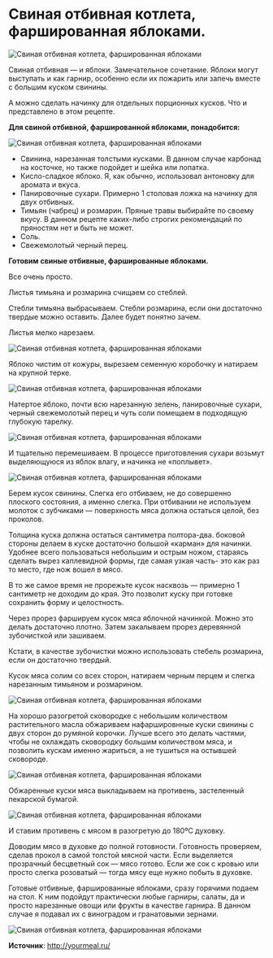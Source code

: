 # Свиная отбивная котлета, фаршированная яблоками.

![Свиная отбивная котлета, фаршированная яблоками](/images/Kulinar/Second/svin-otbiv-apple_1.jpg 'Свиная отбивная котлета, фаршированная яблоками')

Свиная отбивная — и яблоки. Замечательное сочетание. Яблоки могут выступать и как гарнир, особенно если их пожарить или запечь вместе с большим куском свинины.

А можно сделать начинку для отдельных порционных кусков. Что и представлено в этом рецепте.

**Для свиной отбивной, фаршированной яблоками, понадобится:**

![Свиная отбивная котлета, фаршированная яблоками](/images/Kulinar/Second/svin-otbiv-apple_2.jpg 'Свиная отбивная котлета, фаршированная яблоками')

- Свинина, нарезанная толстыми кусками. В данном случае карбонад на косточке, но также подойдет и шейка или лопатка.
- Кисло-сладкое яблоко. Я, как обычно, использовал антоновку для аромата и вкуса.
- Панировочные сухари. Примерно 1 столовая ложка на начинку для двух отбивных.
- Тимьян (чабрец) и розмарин. Пряные травы выбирайте по своему вкусу. В данном рецепте каких-либо строгих рекомендаций по пряностям нет и быть не может.
- Соль.
- Свежемолотый черный перец.

**Готовим свиные отбивные, фаршированные яблоками.**

Все очень просто.

Листья тимьяна и розмарина счищаем со стеблей.

Стебли тимьяна выбрасываем. Стебли розмарина, если они достаточно твердые можно оставить. Далее будет понятно зачем.

Листья мелко нарезаем.

![Свиная отбивная котлета, фаршированная яблоками](/images/Kulinar/Second/svin-otbiv-apple_3.jpg 'Свиная отбивная котлета, фаршированная яблоками')

Яблоко чистим от кожуры, вырезаем семенную коробочку и натираем на крупной терке.

![Свиная отбивная котлета, фаршированная яблоками](/images/Kulinar/Second/svin-otbiv-apple_4.jpg 'Свиная отбивная котлета, фаршированная яблоками')

Натертое яблоко, почти всю нарезанную зелень, панировочные сухари, черный свежемолотый перец и чуть соли помещаем в подходящую глубокую тарелку.

![Свиная отбивная котлета, фаршированная яблоками](/images/Kulinar/Second/svin-otbiv-apple_5.jpg 'Свиная отбивная котлета, фаршированная яблоками')

И тщательно перемешиваем. В процессе приготовления сухари возьмут выделяющуюся из яблок влагу, и начинка не «поплывет».

![Свиная отбивная котлета, фаршированная яблоками](/images/Kulinar/Second/svin-otbiv-apple_6.jpg 'Свиная отбивная котлета, фаршированная яблоками')

Берем кусок свинины. Слегка его отбиваем, не до совершенно плоского состояния, а именно слегка. При отбивании не используем молоток с зубчиками — поверхность мяса должна остаться целой, без проколов.

Толщина куска должна остаться сантиметра полтора-два. боковой стороны делаем в куске достаточно большой «карман» для начинки. Удобнее всего пользоваться небольшим и острым ножом, стараясь сделать вырез каплевидной формы, где самая узкая часть- это как раз то место, где нож вошел в мясо.

В то же самое время не прорежьте кусок насквозь — примерно 1 сантиметр не доходим до края. Это позволит куску при готовке сохранить форму и целостность.

Через прорез фаршируем кусок мяса яблочной начинкой. Можно это делать достаточно плотно. Затем закалываем прорез деревянной зубочисткой или зашиваем.

Кстати, в качестве зубочистки можно использовать стебель розмарина, если он достаточно твердый.

Кусок мяса солим со всех сторон, натираем черным перцем и слегка нарезанным тимьяном и розмарином.

![Свиная отбивная котлета, фаршированная яблоками](/images/Kulinar/Second/svin-otbiv-apple_7.jpg 'Свиная отбивная котлета, фаршированная яблоками')

На хорошо разогретой сковородке с небольшим количеством растительного масла обжариваем нафаршировнные куски свинины с двух сторон до румяной корочки. Лучше всего это делать частями, чтобы не охлаждать сковородку большим количеством мяса, и позволить кускам именно жариться, а не тушиться на остывшей сковороде.

![Свиная отбивная котлета, фаршированная яблоками](/images/Kulinar/Second/svin-otbiv-apple_8.jpg 'Свиная отбивная котлета, фаршированная яблоками')

Обжаренные куски мяса выкладываем на противень, застеленный пекарской бумагой.

![Свиная отбивная котлета, фаршированная яблоками](/images/Kulinar/Second/svin-otbiv-apple_9.jpg 'Свиная отбивная котлета, фаршированная яблоками')

И ставим противень с мясом в разогретую до 180ºС духовку.

Доводим мясо в духовке до полной готовности. Готовность проверяем, сделав прокол в самой толстой мясной части. Если выделяется прозрачный бесцветный сок — мясо готово. Если же сок с кровью или просто слегка розоватый — тогда мясу еще нужно побыть в духовке.

Готовые отбивные, фаршированные яблоками, сразу горячими подаем на стол. К ним подойдут практически любые гарниры, салаты, да и просто нарезанные овощи или фрукты в качестве гарнира. В данном случае я подавал их с виноградом и гранатовыми зернами.

![Свиная отбивная котлета, фаршированная яблоками](/images/Kulinar/Second/svin-otbiv-apple_10.jpg 'Свиная отбивная котлета, фаршированная яблоками')

**Источник**: http://yourmeal.ru/
